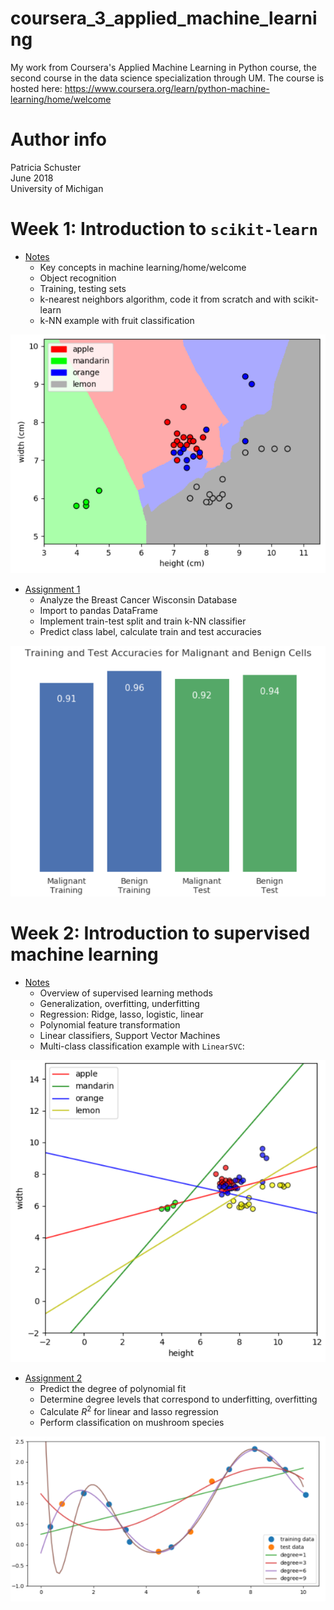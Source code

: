 # coursera_3_applied_machine_learning
My work from Coursera's Applied Machine Learning in Python course, the second course in the data science specialization through UM. The course is hosted here: <https://www.coursera.org/learn/python-machine-learning/home/welcome>

# Author info
Patricia Schuster  
June 2018  
University of Michigan  

# Week 1: Introduction to `scikit-learn` 

* [Notes](week_1/week_1_notes.ipynb)
    * Key concepts in machine learning/home/welcome
    * Object recognition
    * Training, testing sets
    * k-nearest neighbors algorithm, code it from scratch and with scikit-learn
    * k-NN example with fruit classification

![Week 1 kNN example](week_1/k_nn_fruits.png)
    
* [Assignment 1](week_1/Assignment_1.ipynb)
    * Analyze the Breast Cancer Wisconsin Database  
    * Import to pandas DataFrame  
    * Implement train-test split and train k-NN classifier  
    * Predict class label, calculate train and test accuracies  
    
![Week 1 Assignment](week_1/assignment_1_accuracies.png)

# Week 2: Introduction to supervised machine learning  

* [Notes](week_2/week_2_notes.ipynb)
    * Overview of supervised learning methods  
    * Generalization, overfitting, underfitting  
    * Regression: Ridge, lasso, logistic, linear 
    * Polynomial feature transformation  
    * Linear classifiers, Support Vector Machines  
    * Multi-class classification example with `LinearSVC`:
    
![Week 2 multi-class classification](week_2/multiclass_linear_svc.png)

* [Assignment 2](week_2/Assignment_2.ipynb)  
    * Predict the degree of polynomial fit  
    * Determine degree levels that correspond to underfitting, overfitting  
    * Calculate $R^2$ for linear and lasso regression  
    * Perform classification on mushroom species  
    
![Week 2 Assignment 2](week_2/polynomial_fits.png)